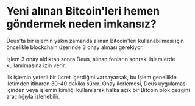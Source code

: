 # Yeni alınan Bitcoin'leri hemen göndermek neden imkansız?

Deus'ta bir işlemin yakın zamanda alınan Bitcoin'leri kullanabilmesi için öncelikle blockchain üzerinde 3 onay alması gerekiyor.

İşlem 3 onay aldıktan sonra Deus, alınan fonların sonraki işlemlerde kullanılmasına izin verir.

İlk işlemin yeterli bir ücret içerdiğini varsayarsak, bu işlem genellikle iletimden itibaren 30-40 dakika sürer. Onay ilerlemesi, Deus uygulaması içinden veya işlemin kimliği kullanılarak halka açık bir Bitcoin blok gezgini aracılığıyla izlenebilir.